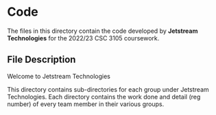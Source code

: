 # Code
The files in this directory contain the code developed by **Jetstream Technologies** for the 2022/23 CSC 3105 coursework.

## File Description

Welcome to Jetstream Technologies

This directory contains sub-directories for each group under Jetstream Technologies.
Each directory contains the work done and detail (reg number) of every team member in their various groups.
